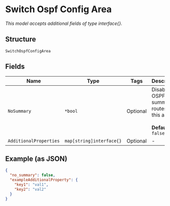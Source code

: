 
# Switch Ospf Config Area

*This model accepts additional fields of type interface{}.*

## Structure

`SwitchOspfConfigArea`

## Fields

| Name | Type | Tags | Description |
|  --- | --- | --- | --- |
| `NoSummary` | `*bool` | Optional | Disable OSPF summary routes for this area<br><br>**Default**: `false` |
| `AdditionalProperties` | `map[string]interface{}` | Optional | - |

## Example (as JSON)

```json
{
  "no_summary": false,
  "exampleAdditionalProperty": {
    "key1": "val1",
    "key2": "val2"
  }
}
```

